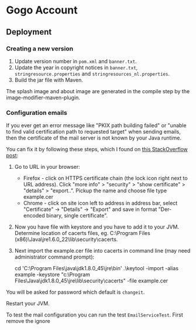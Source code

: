 # Gogo Account

## Deployment

### Creating a new version

1. Update version number in `pom.xml` and `banner.txt`.
2. Update the year in copyright notices in `banner.txt`, `stringresource.properties` and `stringresources_nl.properties`.
3. Build the jar file with Maven.

The splash image and about image are generated in the compile step by the
image-modifier-maven-plugin.

### Configuration emails

If you ever get an error message like "PKIX path building failed" or
"unable to find valid certification path to requested target" when sending
emails, then the certificate of the mail server is not known by your Java
runtime.

You can fix it by following these steps, which I found on
[this StackOverflow post](https://stackoverflow.com/questions/21076179/pkix-path-building-failed-and-unable-to-find-valid-certification-path-to-requ):

1. Go to URL in your browser:
   * Firefox - click on HTTPS certificate chain (the lock icon right next to URL address). Click "more info" > "security" > "show certificate" > "details" > "export..". Pickup the name and choose file type example.cer
   * Chrome - click on site icon left to address in address bar, select "Certificate" -> "Details" -> "Export" and save in format "Der-encoded binary, single certificate".
2. Now you have file with keystore and you have to add it to your JVM. Determine location of cacerts files, eg. C:\Program Files (x86)\Java\jre1.6.0_22\lib\security\cacerts.
3. Next import the example.cer file into cacerts in command line (may need administrator command prompt):


    cd 'C:\Program Files\java\jdk1.8.0_45\jre\bin'
    .\keytool -import -alias example -keystore  "c:\Program Files\Java\jdk1.8.0_45\jre\lib\security\cacerts" -file example.cer

You will be asked for password which default is `changeit`.

Restart your JVM.

To test the mail configuration you can run the test
`EmailServiceTest`. First remove the ignore 